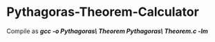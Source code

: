 # Pythagoras-Theorem-Calculator
Compile as ***gcc -o Pythagoras\ Theorem Pythagoras\ Theorem.c -lm***
